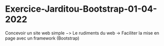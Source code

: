 # Exercice-Jarditou-Bootstrap-01-04-2022

Concevoir un site web simple −> Le rudiments du web -> Faciliter la mise en page avec un framework (Bootstrap)

